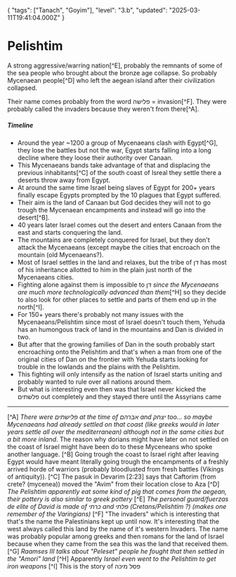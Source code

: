 {
  "tags": ["Tanach", "Goyim"],
  "level": "3.b",
  "updated": "2025-03-11T19:41:04.000Z"
}




# Pelishtim

A strong aggressive/warring nation[^E], probably the remnants of some of the sea people who brought about the bronze age collapse.
So probably Mycenaean people[^D] who left the aegean island after their civilization collapsed.

Their name comes probably from the word פלישה = invasion[^F]. They were probably called the invaders because they weren't from there[^A].

##### Timeline
- Around the year ~1200 a group of Mycenaeans clash with Egypt[^G], they lose the battles but not the war, Egypt starts falling into a long decline where they loose their authority over Canaan.
- This Mycenaeans bands take advantage of that and displacing the previous inhabitants[^C] of the south coast of Isreal they settle there a deserts throw away from Egypt.
- At around the same time Israel being slaves of Egypt for 200+ years finally escape Egypts prompted by the 10 plagues that Egypt suffered.
- Their aim is the land of Canaan but God decides they will not to go trough the Mycenaean encampments and instead will go into the desert[^B].
- 40 years later Israel comes out the desert and enters Canaan from the east and starts conquering the land.
- The mountains are completely conquered for Israel, but they don't attack the Mycenaeans (except maybe the cities that encroach on the mountain (old Mycenaeans?).
- Most of Israel settles in the land and relaxes, but the tribe of דן has most of his inheritance allotted to him in the plain just north of the Mycenaeans cities.
- Fighting alone against them is impossible to דן *since the Mycenaeans are much more technologically advanced than them*[^H] so they decide to also look for other places to settle and parts of them end up in the north[^I].
- For 150+ years there's probably not many issues with the Mycenaeans/Pelishtim since most of Israel doesn't touch them, Yehuda has an humongous track of land in the mountains and Dan is divided in two.
- But after that the growing families of Dan in the south probably start encroaching onto the Pelishtim and that's when a man from one of the original cities of Dan on the frontier with Yehuda starts looking for trouble in the lowlands and the plains with the Pelishtim.
- This fighting will only intensify as the nation of Israel starts uniting and probably wanted to rule over all nations around them.
- But what is interesting even then was that Israel never kicked the פלשתים out completely and they stayed there until the Assyrians came



-----
[^A] *There were פלישתים at the time of אברהם and יצחק too... so maybe Mycenaeans had already settled on that coast (like greeks would in later years settle all over the mediterranean) although not in the same cities but a bit more inland*. The reason why dorians might have later on not settled on the coast of Israel might have been do to these Myceneans who spoke another language.
[^B] Going trough the coast to Israel right after leaving Egypt would have meant literally going trough the encampments of a freshly arrived horde of warriors (probably bloodlusted from fresh battles (Vikings of antiquity)). 
[^C] The pasuk in Devarim [2:23] says that Caftorim (from crete? (mycenea)) moved the "Avim" from their location close to Aza
[^D] *The Pelishtim apparently eat some kind of pig that comes from the aegean, their pottery is also similar to greek pottery*
[^E] *The personal guard/fuerzas de elite of David is made of כרתי and פלתי (Cretans/Pelishtim ?) (makes one remember of the Varingians)*
[^F] "The invaders" which is interesting that that's the name the Palestinians kept up until now. It's interesting that the west always called this land by the name of it's western Invaders. The name was probably popular among greeks and then romans for the land of Israel because when they came from the sea this was the land that received them.
[^G] *Raamses III talks about "Peleset" people he fought that then settled in the "Amori" land*
[^H] Apparently *Israel even went to the Pelishtim to get iron weapons*
[^I] This is the story of פסל מיכה
